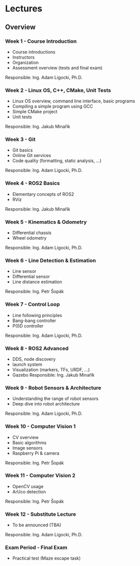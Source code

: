 # Lectures

## Overview

### Week 1 - Course Introduction

 - Course introductions
 - Instructors
 - Organization
 - Assessment overview (tests and final exam)

Responsible: Ing. Adam Ligocki, Ph.D.

### Week 2 - Linux OS, C++, CMake, Unit Tests
 - Linux OS overview, command line interface, basic programs
 - Compiling a simple program using GCC
 - Simple CMake project
 - Unit tests

Responsible: Ing. Jakub Minařík

### Week 3 - Git
 - Git basics
 - Online Git services
 - Code quality (formatting, static analysis, ...)

Responsible: Ing. Adam Ligocki, Ph.D.

### Week 4 - ROS2 Basics
 - Elementary concepts of ROS2
 - RViz

Responsible: Ing. Jakub Minařík

### Week 5 - Kinematics & Odometry
 - Differential chassis
 - Wheel odometry

Responsible: Ing. Adam Ligocki, Ph.D.

### Week 6 - Line Detection & Estimation
 - Line sensor
 - Differential sensor
 - Line distance estimation

Responsible: Ing. Petr Šopák

### Week 7 - Control Loop
 - Line following principles
 - Bang-bang controller
 - P(I)D controller

Responsible: Ing. Adam Ligocki, Ph.D.

### Week 8 - ROS2 Advanced
 - DDS, node discovery
 - launch system
 - Visualization (markers, TFs, URDF, ...)
 - Gazebo
Responsible: Ing. Jakub Minařík

### Week 9 - Robot Sensors & Architecture
 - Understanding the range of robot sensors
 - Deep dive into robot architecture

Responsible: Ing. Adam Ligocki, Ph.D.

### Week 10 - Computer Vision 1
 - CV overview
 - Basic algorithms
 - Image sensors
 - Raspberry Pi & camera

Responsible: Ing. Petr Šopák

### Week 11 - Computer Vision 2
 - OpenCV usage
 - ArUco detection

Responsible: Ing. Petr Šopák

### Week 12 - Substitute Lecture
 - To be announced (TBA)

Responsible: Ing. Adam Ligocki, Ph.D.

### Exam Period - Final Exam
 - Practical test (Maze escape task)